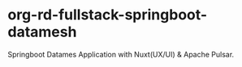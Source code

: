 # org-rd-fullstack-springboot-datamesh
Springboot Datames Application with Nuxt(UX/UI) &amp; Apache Pulsar.
